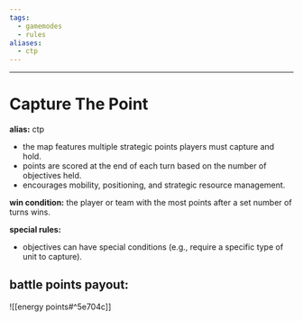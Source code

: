 ```yaml
---
tags:
  - gamemodes
  - rules
aliases:
  - ctp
---
```

---

# Capture The Point

**alias:** ctp

- the map features multiple strategic points players must capture and hold.
- points are scored at the end of each turn based on the number of objectives held.
- encourages mobility, positioning, and strategic resource management.

**win condition:** the player or team with the most points after a set number of turns wins.

**special rules:**

- objectives can have special conditions (e.g., require a specific type of unit to capture).

## **battle points payout:**

![[energy points#^5e704c]]
